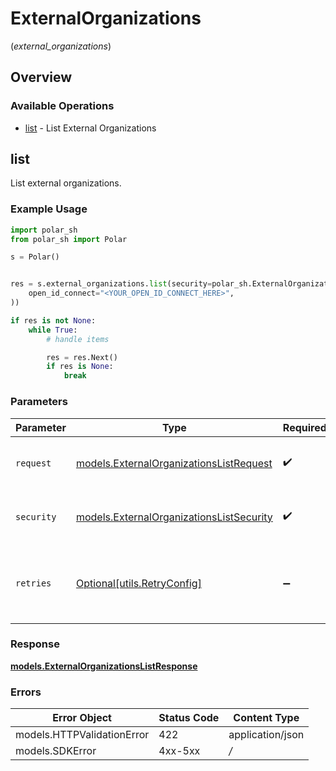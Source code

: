 # ExternalOrganizations
(*external_organizations*)

## Overview

### Available Operations

* [list](#list) - List External Organizations

## list

List external organizations.

### Example Usage

```python
import polar_sh
from polar_sh import Polar

s = Polar()


res = s.external_organizations.list(security=polar_sh.ExternalOrganizationsListSecurity(
    open_id_connect="<YOUR_OPEN_ID_CONNECT_HERE>",
))

if res is not None:
    while True:
        # handle items

        res = res.Next()
        if res is None:
            break


```

### Parameters

| Parameter                                                                                   | Type                                                                                        | Required                                                                                    | Description                                                                                 |
| ------------------------------------------------------------------------------------------- | ------------------------------------------------------------------------------------------- | ------------------------------------------------------------------------------------------- | ------------------------------------------------------------------------------------------- |
| `request`                                                                                   | [models.ExternalOrganizationsListRequest](../../models/externalorganizationslistrequest.md) | :heavy_check_mark:                                                                          | The request object to use for the request.                                                  |
| `security`                                                                                  | [models.ExternalOrganizationsListSecurity](../../externalorganizationslistsecurity.md)      | :heavy_check_mark:                                                                          | The security requirements to use for the request.                                           |
| `retries`                                                                                   | [Optional[utils.RetryConfig]](../../models/utils/retryconfig.md)                            | :heavy_minus_sign:                                                                          | Configuration to override the default retry behavior of the client.                         |

### Response

**[models.ExternalOrganizationsListResponse](../../models/externalorganizationslistresponse.md)**

### Errors

| Error Object               | Status Code                | Content Type               |
| -------------------------- | -------------------------- | -------------------------- |
| models.HTTPValidationError | 422                        | application/json           |
| models.SDKError            | 4xx-5xx                    | */*                        |
